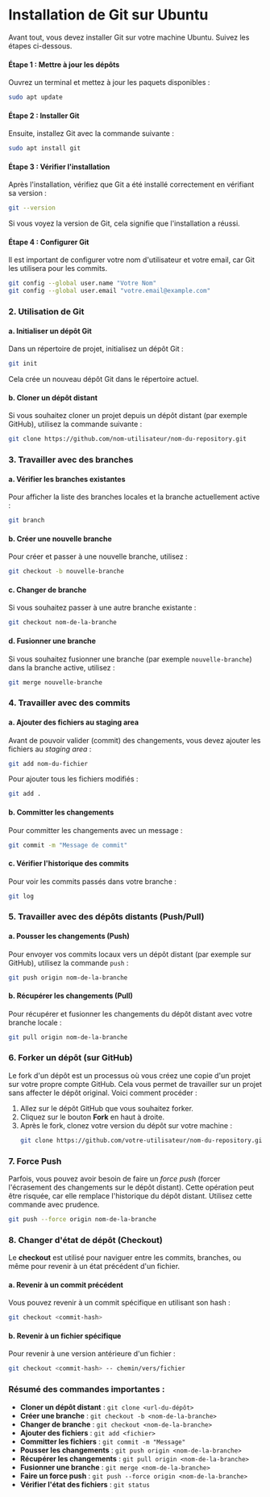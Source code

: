# Installation de Git sur Ubuntu

Avant tout, vous devez installer Git sur votre machine Ubuntu. Suivez les étapes ci-dessous.

#### Étape 1 : Mettre à jour les dépôts
Ouvrez un terminal et mettez à jour les paquets disponibles :
```bash
sudo apt update
```

#### Étape 2 : Installer Git
Ensuite, installez Git avec la commande suivante :
```bash
sudo apt install git
```

#### Étape 3 : Vérifier l'installation
Après l'installation, vérifiez que Git a été installé correctement en vérifiant sa version :
```bash
git --version
```

Si vous voyez la version de Git, cela signifie que l'installation a réussi.

#### Étape 4 : Configurer Git
Il est important de configurer votre nom d'utilisateur et votre email, car Git les utilisera pour les commits.

```bash
git config --global user.name "Votre Nom"
git config --global user.email "votre.email@example.com"
```

### 2. Utilisation de Git

#### a. **Initialiser un dépôt Git**
Dans un répertoire de projet, initialisez un dépôt Git :
```bash
git init
```

Cela crée un nouveau dépôt Git dans le répertoire actuel.

#### b. **Cloner un dépôt distant**
Si vous souhaitez cloner un projet depuis un dépôt distant (par exemple GitHub), utilisez la commande suivante :
```bash
git clone https://github.com/nom-utilisateur/nom-du-repository.git
```

### 3. Travailler avec des branches

#### a. **Vérifier les branches existantes**
Pour afficher la liste des branches locales et la branche actuellement active :
```bash
git branch
```

#### b. **Créer une nouvelle branche**
Pour créer et passer à une nouvelle branche, utilisez :
```bash
git checkout -b nouvelle-branche
```

#### c. **Changer de branche**
Si vous souhaitez passer à une autre branche existante :
```bash
git checkout nom-de-la-branche
```

#### d. **Fusionner une branche**
Si vous souhaitez fusionner une branche (par exemple `nouvelle-branche`) dans la branche active, utilisez :
```bash
git merge nouvelle-branche
```

### 4. Travailler avec des commits

#### a. **Ajouter des fichiers au staging area**
Avant de pouvoir valider (commit) des changements, vous devez ajouter les fichiers au *staging area* :
```bash
git add nom-du-fichier
```
Pour ajouter tous les fichiers modifiés :
```bash
git add .
```

#### b. **Committer les changements**
Pour committer les changements avec un message :
```bash
git commit -m "Message de commit"
```

#### c. **Vérifier l'historique des commits**
Pour voir les commits passés dans votre branche :
```bash
git log
```

### 5. Travailler avec des dépôts distants (Push/Pull)

#### a. **Pousser les changements (Push)**
Pour envoyer vos commits locaux vers un dépôt distant (par exemple sur GitHub), utilisez la commande `push` :
```bash
git push origin nom-de-la-branche
```

#### b. **Récupérer les changements (Pull)**
Pour récupérer et fusionner les changements du dépôt distant avec votre branche locale :
```bash
git pull origin nom-de-la-branche
```

### 6. Forker un dépôt (sur GitHub)

Le fork d'un dépôt est un processus où vous créez une copie d'un projet sur votre propre compte GitHub. Cela vous permet de travailler sur un projet sans affecter le dépôt original. Voici comment procéder :

1. Allez sur le dépôt GitHub que vous souhaitez forker.
2. Cliquez sur le bouton **Fork** en haut à droite.
3. Après le fork, clonez votre version du dépôt sur votre machine :
   ```bash
   git clone https://github.com/votre-utilisateur/nom-du-repository.git
   ```

### 7. **Force Push**

Parfois, vous pouvez avoir besoin de faire un *force push* (forcer l'écrasement des changements sur le dépôt distant). Cette opération peut être risquée, car elle remplace l'historique du dépôt distant. Utilisez cette commande avec prudence.

```bash
git push --force origin nom-de-la-branche
```

### 8. **Changer d'état de dépôt (Checkout)**

Le **checkout** est utilisé pour naviguer entre les commits, branches, ou même pour revenir à un état précédent d'un fichier.

#### a. **Revenir à un commit précédent**
Vous pouvez revenir à un commit spécifique en utilisant son hash :
```bash
git checkout <commit-hash>
```

#### b. **Revenir à un fichier spécifique**
Pour revenir à une version antérieure d'un fichier :
```bash
git checkout <commit-hash> -- chemin/vers/fichier
```

### Résumé des commandes importantes :

- **Cloner un dépôt distant** : `git clone <url-du-dépôt>`
- **Créer une branche** : `git checkout -b <nom-de-la-branche>`
- **Changer de branche** : `git checkout <nom-de-la-branche>`
- **Ajouter des fichiers** : `git add <fichier>`
- **Committer les fichiers** : `git commit -m "Message"`
- **Pousser les changements** : `git push origin <nom-de-la-branche>`
- **Récupérer les changements** : `git pull origin <nom-de-la-branche>`
- **Fusionner une branche** : `git merge <nom-de-la-branche>`
- **Faire un force push** : `git push --force origin <nom-de-la-branche>`
- **Vérifier l'état des fichiers** : `git status`
